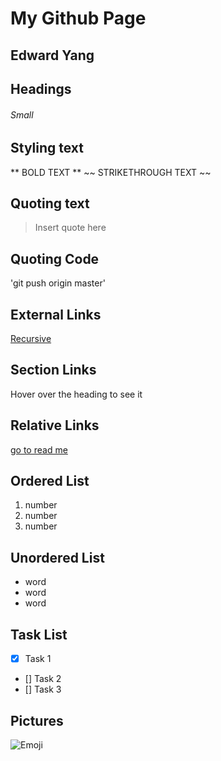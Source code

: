 # My Github Page
## Edward Yang
## Headings
###### Small
## Styling text
** BOLD TEXT **
~~ STRIKETHROUGH TEXT ~~
## Quoting text
> Insert quote here
## Quoting Code
'git push origin master'
## External Links
[Recursive](https://edwardyang12.github.io/User/)
## Section Links
Hover over the heading to see it
## Relative Links
[go to read me](README.md)
## Ordered List
1. number
2. number
3. number
## Unordered List
- word
- word 
- word
## Task List
- [x] Task 1
- [] Task 2
- [] Task 3
## Pictures
![Emoji](https://cdn.shopify.com/s/files/1/1061/1924/products/Tongue_Out_Emoji_with_Winking_Eye_876290ec-609b-498e-84ae-b195218ea438_grande.png?v=1571606036)